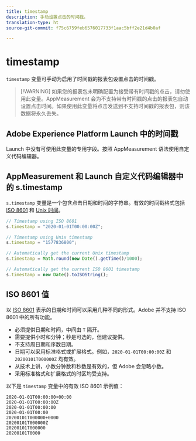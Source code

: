 ```yaml
---
title: timestamp
description: 手动设置点击的时间戳。
translation-type: ht
source-git-commit: f75c6759feb6576017733f1aac5bff2e21d4b0af

---
```



# timestamp

`timestamp` 变量可手动为启用了时间戳的报表包设置点击的时间戳。

> [!WARNING] 如果您的报表包未明确配置为接受带有时间戳的点击，请勿使用此变量。AppMeasurement 会为不支持带有时间戳的点击的报表包自动设置点击时间。如果使用此变量将点击发送到不支持时间戳的报表包，则该数据将永久丢失。

## Adobe Experience Platform Launch 中的时间戳

Launch 中没有可使用此变量的专用字段。按照 AppMeasurement 语法使用自定义代码编辑器。

## AppMeasurement 和 Launch 自定义代码编辑器中的 s.timestamp

`s.timestamp` 变量是一个包含点击日期和时间的字符串。有效的时间戳格式包括 [ISO 8601](https://en.wikipedia.org/wiki/ISO_8601) 和 [Unix 时间](https://en.wikipedia.org/wiki/Unix_time)。

```js
// Timestamp using ISO 8601
s.timestamp = "2020-01-01T00:00:00Z";

// Timestamp using Unix timestamp
s.timestamp = "1577836800";

// Automatically get the current Unix timestamp
s.timestamp = Math.round(new Date().getTime()/1000);

// Automatically get the current ISO 8601 timestamp
s.timestamp = new Date().toISOString();
```

## ISO 8601 值

以 [ISO 8601](https://en.wikipedia.org/wiki/ISO_8601) 表示的日期和时间可以采用几种不同的形式。Adobe 并不支持 ISO 8601 中的所有功能。

* 必须提供日期和时间，中间由 `T` 隔开。
* 需要提供小时和分钟；秒是可选的，但建议提供。
* 不支持周日期和序数日期。
* 日期可以采用标准格式或扩展格式。例如，`2020-01-01T00:00:00Z` 和 `20200101T000000Z` 均有效。
* 从技术上讲，小数分钟数和秒数是有效的，但 Adobe 会忽略小数。
* 采用标准格式和扩展格式的时区均受支持。

以下是 `timestamp` 变量中的有效 ISO 8601 示例值：

```text
2020-01-01T00:00:00+00:00
2020-01-01T00:00:00Z
2020-01-01T00:00:00
2020-01-01T00:00
20200101T000000+0000
20200101T000000Z
20200101T000000
20200101T0000
```
